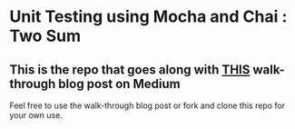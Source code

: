 # Unit Testing using Mocha and Chai : Two Sum
## This is the repo that goes along with [THIS](hhtpetcetc) walk-through blog post on Medium

Feel free to use the walk-through blog post or fork and clone this repo for your own use. 